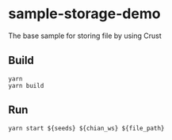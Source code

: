 # sample-storage-demo

The base sample for storing file by using Crust

## Build
```shell
yarn
yarn build
```

## Run
```shell
yarn start ${seeds} ${chian_ws} ${file_path}
```